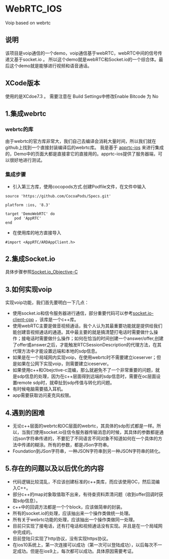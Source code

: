 # WebRTC_IOS
Voip based on webrtc

## 说明

该项目是voip通信的一个demo，voip通信基于webRTC，webRTC中间的信号传递又基于socket.io 。 所以这个demo就是webRTC和Socket.io的一个综合体。最后这个demo就是能够进行视频和语音通话。

## XCode版本

使用的是XCdoe7.3 。 需要注意在 Build Settings中修改Enable Bitcode 为 No

## 1.集成webrtc

### webrtc的库

由于webrtc的官方库非常大，我们自己去编译会消耗大量时间，所以我们就在github上找到一个直接封装编译后的webrtc库。
我是基于 [apprtc-ios](https://github.com/ISBX/apprtc-ios) 来进行集成的，Demo中的页面大都是直接拿它的直接用的。apprtc-ios提供了服务器端，可以很好地进行测试。

### 集成步骤

* 引入第三方库，使用cocopods方式.创建Podfile文件，在文件中输入

```
source 'https://github.com/CocoaPods/Specs.git'

platform :ios, '8.3'

target 'DemoWebRTC' do
	pod 'AppRTC'
end
```
* 在使用库的地方直接导入

```
#import <AppRTC/ARDAppClient.h>
```

## 2.集成Socket.io

具体步骤参照[Socket.io_Objective-C](https://github.com/MaxwellQi/Socket.io_Objective-C)

## 3.如何实现voip

实现voip功能，我们首先要明白一下几点：

* 使用socket.io和信令服务器进行通信，部分重要代码可以参考[socket.io-client-cpp](https://github.com/socketio/socket.io-client-cpp) ，该库是一个c++库。
* 使用webRTC主要是做音视频通话，我个人认为其最重要功能就是提供给我们能创建音视频通话的通道。其中最主要的就是搞清楚打电话时需要做什么操作；接电话时需要做什么操作；如何在恰当的时间创建一个answer/offer,创建了offer或answer之后，才能触发RTCSessionDescription的代理方法，在其代理方法中才能设置远端和本地的sdp信息。
* 如果是在一个局域网内实现voip，在使用webrtc时不需要建立iceserver；但是如果在公网下实现voip，则需要建立iceserver。
* 如果使用c++和Obejctive-c混编，那么就避免不了一个非常重要的问题，就是sdp信息的处理，因为在c++层面得到远端的sdp信息时，需要在oc层面设置remote sdp时，就牵扯到sdp传值与转化的问题。
* 有时候电脑需要插入耳机。
* app需要获取访问麦克风权限。

## 4.遇到的困难

* 无论c++层面的webrtc和OC层面的webrtc，其具体的sdp形式都是一样。所以，当我们使用socket.io往信令服务器传输消息的时候，其具体的参数都是通过json字符串传递的，不要犯了不同语言不同对象不知道如何在一个具体的方法中传递的糊涂。所有的参数，都是JSon字符串。
* Foundation到JSon字符串，一种JSON字符串到另一种JSON字符串的转化。


## 5.存在的问题以及以后优化的内容

* 代码逻辑比较混乱，不应该创建标准的c++类库，而应该使用OC，然后混编入C++。
* 部分c++的map对象取值取不出来，有待查资料弄清问题（收到offer回调时获取sdp信息）。
* c++中的回调方法都是一个个block，应该做简单的封装。
* 所有的socket.io的处理，应该抽出来一个操作类做统一处理。
* 所有关于webrtc功能的处理，应该抽出一个操作类做同一处理。
* 目前只实现了接电话，还有打电话和视频通话没有实现。并且是在一个局域网中完成的。
* 目前登陆只实现了http协议，没有实现https协议。
* 在ios10系统上，第一次连接可以成功（第一次可以登陆成功），以后每次不一定成功。但是在ios9上，每次都可以成功。具体原因需要考证。